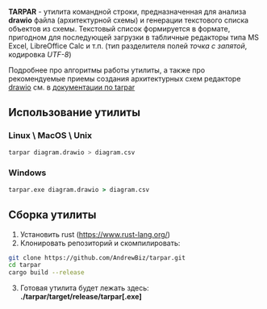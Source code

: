 **TARPAR** - утилита командной строки, предназначенная для анализа **drawio** файла (архитектурной схемы) и генерации текстового списка объектов из схемы. Текстовый список формируется в формате, пригодном для последующей загрузки в табличные редакторы типа MS Excel, LibreOffice Calc и т.п. (тип разделителя полей _точка с запятой_, кодировка _UTF-8_)

Подробнее про алгоритмы работы утилиты, а также про рекомендуемые приемы создания архитектурных схем редакторе [drawio](https://github.com/jgraph/drawio-desktop/releases) см. в [документации по tarpar](/docs/tarpar-doc.md)

## Использование утилиты

### Linux \ MacOS \ Unix

```bash
tarpar diagram.drawio > diagram.csv
```

### Windows

```cmd
tarpar.exe diagram.drawio > diagram.csv
```

## Сборка утилиты

1. Установить rust (https://www.rust-lang.org/)
2. Клонировать репозиторий и скомпилировать:

```bash
git clone https://github.com/AndrewBiz/tarpar.git
cd tarpar
cargo build --release
```

3. Готовая утилита будет лежать здесь: **./tarpar/target/release/tarpar[.exe]**
